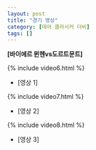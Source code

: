 ```yaml
---
layout: post
title: "경기 영상"
category: [데어 클라시커 더비]
tags: []
---
```



**[바이에르 뮌헨vs도르트문트]**

{% include video6.html %}

* [영상 1]

{% include video7.html %}

* [영상 2]

{% include video8.html %}

* [영상 3]

 
